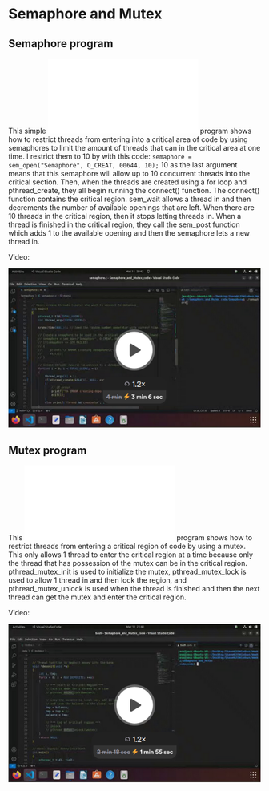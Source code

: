 # Semaphore and Mutex

## Semaphore program

This simple ![semaphore](./semaphore.c) program shows how to restrict threads from entering into a critical area of code by using semaphores to limit the amount of threads that can in the critical area at one time. I restrict them to 10 by with this code:
`semaphore = sem_open("Semaphore", O_CREAT, 00644, 10);`
10 as the last argument means that this semaphore will allow up to 10 concurrent threads into the critical section.
Then, when the threads are created using a for loop and pthread_create, they all begin running the connect() function. The connect() function contains the critical region. sem_wait allows a thread in and then decrements the number of available openings that are left. When there are 10 threads in the critical region, then it stops letting threads in. When a thread is finished in the critical region, they call the sem_post function which adds 1 to the available opening and then the semaphore lets a new thread in.

Video:

[![Semaphore video](./Screenshot/semaphore_video.png)](https://www.loom.com/share/529a9e4132354dc1bef3643f2e732a0b?sid=9f6ae12a-7944-4938-adeb-1221b240c993)

## Mutex program

This ![mutex](./mutex.c) program shows how to restrict threads from entering a critical region of code by using a mutex. This only allows 1 thread to enter the critical region at a time because only the thread that has possession of the mutex can be in the critical region. pthread_mutex_init is used to initialize the mutex, pthread_mutex_lock is used to allow 1 thread in and then lock the region, and pthread_mutex_unlock is used when the thread is finished and then the next thread can get the mutex and enter the critical region.

Video:

[![Mutex video](./Screenshot/mutex_screenshot.png)](https://www.loom.com/share/fa1b7dae20f74160bd68f8136f08f27d?sid=676a55e8-2099-4fce-aa02-87e4c654ef98)
